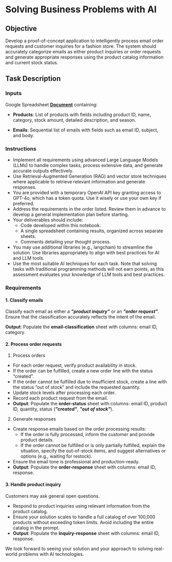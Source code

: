 # Solving Business Problems with AI

## Objective
Develop a proof-of-concept application to intelligently process email order requests and customer inquiries for a fashion store. The system should accurately categorize emails as either product inquiries or order requests and generate appropriate responses using the product catalog information and current stock status.

## Task Description

### Inputs

Google Spreadsheet **[Document](dataset/Solving%20Business%20Problems%20with%20AI.xlsx)** containing:

- **Products**: List of products with fields including product ID, name, category, stock amount, detailed description, and season.

- **Emails**: Sequential list of emails with fields such as email ID, subject, and body.

### Instructions

- Implement all requirements using advanced Large Language Models (LLMs) to handle complex tasks, process extensive data, and generate accurate outputs effectively.
- Use Retrieval-Augmented Generation (RAG) and vector store techniques where applicable to retrieve relevant information and generate responses.
- You are provided with a temporary OpenAI API key granting access to GPT-4o, which has a token quota. Use it wisely or use your own key if preferred.
- Address the requirements in the order listed. Review them in advance to develop a general implementation plan before starting.
- Your deliverables should include:
   - Code developed within this notebook.
   - A single spreadsheet containing results, organized across separate sheets.
   - Comments detailing your thought process.
- You may use additional libraries (e.g., langchain) to streamline the solution. Use libraries appropriately to align with best practices for AI and LLM tools.
- Use the most suitable AI techniques for each task. Note that solving tasks with traditional programming methods will not earn points, as this assessment evaluates your knowledge of LLM tools and best practices.

### Requirements

#### 1. Classify emails
    
Classify each email as either a _**"product inquiry"**_ or an _**"order request"**_. Ensure that the classification accurately reflects the intent of the email.

**Output**: Populate the **email-classification** sheet with columns: email ID, category.

#### 2. Process order requests
1.   Process orders
  - For each order request, verify product availability in stock.
  - If the order can be fulfilled, create a new order line with the status “created”.
  - If the order cannot be fulfilled due to insufficient stock, create a line with the status “out of stock” and include the requested quantity.
  - Update stock levels after processing each order.
  - Record each product request from the email.
  - **Output**: Populate the **order-status** sheet with columns: email ID, product ID, quantity, status (**_"created"_**, **_"out of stock"_**).

2.   Generate responses
  - Create response emails based on the order processing results:
      - If the order is fully processed, inform the customer and provide product details.
      - If the order cannot be fulfilled or is only partially fulfilled, explain the situation, specify the out-of-stock items, and suggest alternatives or options (e.g., waiting for restock).
  - Ensure the email tone is professional and production-ready.
  - **Output**: Populate the **order-response** sheet with columns: email ID, response.

#### 3. Handle product inquiry

Customers may ask general open questions.
  - Respond to product inquiries using relevant information from the product catalog.
  - Ensure your solution scales to handle a full catalog of over 100,000 products without exceeding token limits. Avoid including the entire catalog in the prompt.
  - **Output**: Populate the **inquiry-response** sheet with columns: email ID, response.


We look forward to seeing your solution and your approach to solving real-world problems with AI technologies.